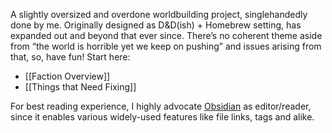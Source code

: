 A slightly oversized and overdone worldbuilding project, singlehandedly done by me. 
Originally designed as D&D(ish) + Homebrew setting, has expanded out and beyond that ever since. 
There’s no coherent theme aside from “the world is horrible yet we keep on pushing” and issues arising from that, so, have fun! 
Start here: 
- [[Faction Overview]]
- [[Things that Need Fixing]]

For best reading experience, I highly advocate [Obsidian]([https://obsidian.md](https://obsidian.md/)) as editor/reader, since it enables various widely-used features like file links, tags and alike. 